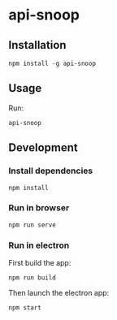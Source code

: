 # api-snoop

## Installation
```
npm install -g api-snoop
```

## Usage
Run: 
```
api-snoop
```

## Development
### Install dependencies
```
npm install
```

### Run in browser
``` 
npm run serve
```

### Run in electron
First build the app:
```
npm run build
```
Then launch the electron app:
```
npm start
```